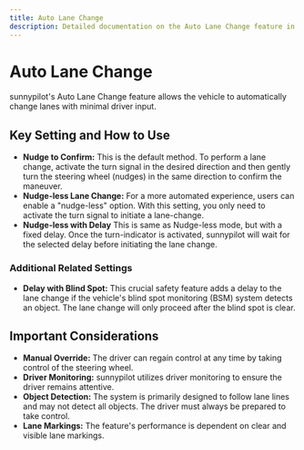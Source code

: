 ```yaml
---
title: Auto Lane Change
description: Detailed documentation on the Auto Lane Change feature in sunnypilot.
---
```


# Auto Lane Change

sunnypilot's Auto Lane Change feature allows the vehicle to automatically change lanes with minimal driver input.

## Key Setting and How to Use

- **Nudge to Confirm:** This is the default method. To perform a lane change, activate the turn signal in the desired direction and then gently turn the steering wheel (nudges) in the same direction to confirm the maneuver.
- **Nudge-less Lane Change:** For a more automated experience, users can enable a "nudge-less" option. With this setting, you only need to activate the turn signal to initiate a lane-change.
- **Nudge-less with Delay** This is same as Nudge-less mode, but with a fixed delay. Once the turn-indicator is activated, sunnypilot will wait for the selected delay before initiating the lane change.

### Additional Related Settings
- **Delay with Blind Spot:** This crucial safety feature adds a delay to the lane change if the vehicle's blind spot monitoring (BSM) system detects an object. The lane change will only proceed after the blind spot is clear.


## Important Considerations

- **Manual Override:** The driver can regain control at any time by taking control of the steering wheel.
- **Driver Monitoring:** sunnypilot utilizes driver monitoring to ensure the driver remains attentive.
- **Object Detection:** The system is primarily designed to follow lane lines and may not detect all objects. The driver must always be prepared to take control.
- **Lane Markings:** The feature's performance is dependent on clear and visible lane markings.
